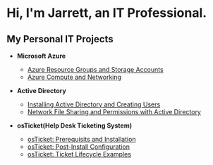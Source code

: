 <h1>Hi, I'm Jarrett, an IT Professional.</h1>

<h2>My Personal IT Projects</h2>

- <b>Microsoft Azure</b>
  - [Azure Resource Groups and Storage Accounts](https://github.com/jarrettm98/azure-crash-course)
  - [Azure Compute and Networking](https://github.com/jarrettm98/azure-compute-and-networking)

- <b>Active Directory</b>

  - [Installing Active Directory and Creating Users](https://github.com/jarrettm98/install-active-directory-create-users)
  - [Network File Sharing and Permissions with Active Directory](https://github.com/jarrettm98/network-file-sharing-and-permissions-with-active-directory)

- <b>osTicket(Help Desk Ticketing System)</b>
  - [osTicket: Prerequisits and Installation](https://github.com/jarrettm98/osticket-prereqs)
  - [osTicket: Post-Install Configuration](https://github.com/jarrettm98/osticket-post-install-config)
  - [osTicket: Ticket Lifecycle Examples](https://github.com/jarrettm98/osticket-ticket-lifecycle)
